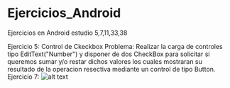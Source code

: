 # Ejercicios_Android
Ejercicios en Android estudio 5,7,11,33,38

Ejercicio 5: Control de  Ckeckbox
Problema: Realizar la carga de controles tipo EditText("Number") y disponer de dos CheckBox para solicitar si queremos sumar y/o restar dichos valores los cuales mostraran
su resultado de la operacion resectiva  mediante un control de tipo Button. 
Ejercicio 7: 
 ![alt text](https://raw.github.com/wendysoto/Ejercicios_Android/blob/master/capturas/5.jpg) 



